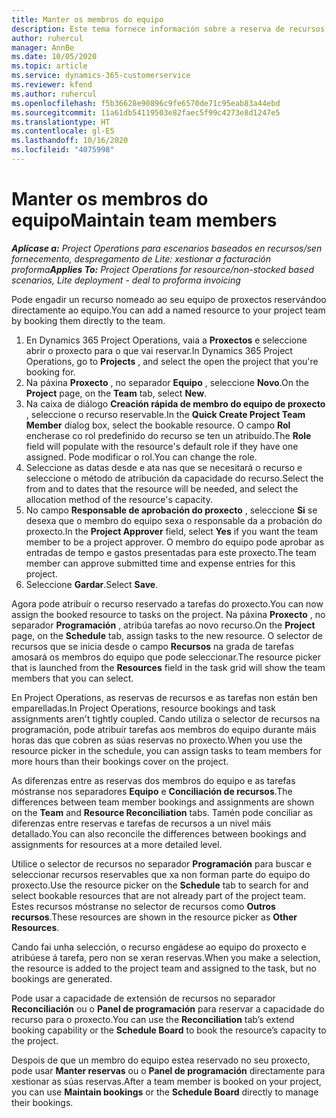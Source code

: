 ```yaml
---
title: Manter os membros do equipo
description: Este tema fornece información sobre a reserva de recursos nomeados para equipos de proxectos e atribuírlles tarefas.
author: ruhercul
manager: AnnBe
ms.date: 10/05/2020
ms.topic: article
ms.service: dynamics-365-customerservice
ms.reviewer: kfend
ms.author: ruhercul
ms.openlocfilehash: f5b36628e90896c9fe6570de71c95eab83a44ebd
ms.sourcegitcommit: 11a61db54119503e82faec5f99c4273e8d1247e5
ms.translationtype: HT
ms.contentlocale: gl-ES
ms.lasthandoff: 10/16/2020
ms.locfileid: "4075998"
---
```

# <a name="maintain-team-members"></a><span data-ttu-id="7a814-103">Manter os membros do equipo</span><span class="sxs-lookup"><span data-stu-id="7a814-103">Maintain team members</span></span>

<span data-ttu-id="7a814-104">_**Aplícase a:** Project Operations para escenarios baseados en recursos/sen fornecemento, despregamento de Lite: xestionar a facturación proforma_</span><span class="sxs-lookup"><span data-stu-id="7a814-104">_**Applies To:** Project Operations for resource/non-stocked based scenarios, Lite deployment - deal to proforma invoicing_</span></span>

<span data-ttu-id="7a814-105">Pode engadir un recurso nomeado ao seu equipo de proxectos reservándoo directamente ao equipo.</span><span class="sxs-lookup"><span data-stu-id="7a814-105">You can add a named resource to your project team by booking them directly to the team.</span></span>

1. <span data-ttu-id="7a814-106">En Dynamics 365 Project Operations, vaia a **Proxectos** e seleccione abrir o proxecto para o que vai reservar.</span><span class="sxs-lookup"><span data-stu-id="7a814-106">In Dynamics 365 Project Operations, go to **Projects** , and select the open the project that you're booking for.</span></span>
2. <span data-ttu-id="7a814-107">Na páxina **Proxecto** , no separador **Equipo** , seleccione **Novo**.</span><span class="sxs-lookup"><span data-stu-id="7a814-107">On the **Project** page, on the **Team** tab, select **New**.</span></span> 
3. <span data-ttu-id="7a814-108">Na caixa de diálogo **Creación rápida de membro do equipo de proxecto** , seleccione o recurso reservable.</span><span class="sxs-lookup"><span data-stu-id="7a814-108">In the **Quick Create Project Team Member** dialog box, select the bookable resource.</span></span> <span data-ttu-id="7a814-109">O campo **Rol** encherase co rol predefinido do recurso se ten un atribuído.</span><span class="sxs-lookup"><span data-stu-id="7a814-109">The **Role** field will populate with the resource's default role if they have one assigned.</span></span> <span data-ttu-id="7a814-110">Pode modificar o rol.</span><span class="sxs-lookup"><span data-stu-id="7a814-110">You can change the role.</span></span> 
4. <span data-ttu-id="7a814-111">Seleccione as datas desde e ata nas que se necesitará o recurso e seleccione o método de atribución da capacidade do recurso.</span><span class="sxs-lookup"><span data-stu-id="7a814-111">Select the from and to dates that the resource will be needed, and select the allocation method of the resource's capacity.</span></span> 
5. <span data-ttu-id="7a814-112">No campo **Responsable de aprobación do proxecto** , seleccione **Si** se desexa que o membro do equipo sexa o responsable da a probación do proxecto.</span><span class="sxs-lookup"><span data-stu-id="7a814-112">In the **Project Approver** field, select **Yes** if you want the team member to be a project approver.</span></span> <span data-ttu-id="7a814-113">O membro do equipo pode aprobar as entradas de tempo e gastos presentadas para este proxecto.</span><span class="sxs-lookup"><span data-stu-id="7a814-113">The team member can approve submitted time and expense entries for this project.</span></span> 
6. <span data-ttu-id="7a814-114">Seleccione **Gardar**.</span><span class="sxs-lookup"><span data-stu-id="7a814-114">Select **Save**.</span></span>

<span data-ttu-id="7a814-115">Agora pode atribuír o recurso reservado a tarefas do proxecto.</span><span class="sxs-lookup"><span data-stu-id="7a814-115">You can now assign the booked resource to tasks on the project.</span></span> <span data-ttu-id="7a814-116">Na páxina **Proxecto** , no separador **Programación** , atribúa tarefas ao novo recurso.</span><span class="sxs-lookup"><span data-stu-id="7a814-116">On the **Project** page, on the **Schedule** tab, assign tasks to the new resource.</span></span> <span data-ttu-id="7a814-117">O selector de recursos que se inicia desde o campo **Recursos** na grada de tarefas amosará os membros do equipo que pode seleccionar.</span><span class="sxs-lookup"><span data-stu-id="7a814-117">The resource picker that is launched from the **Resources** field in the task grid will show the team members that you can select.</span></span>


<span data-ttu-id="7a814-118">En Project Operations, as reservas de recursos e as tarefas non están ben emparelladas.</span><span class="sxs-lookup"><span data-stu-id="7a814-118">In Project Operations, resource bookings and task assignments aren't tightly coupled.</span></span> <span data-ttu-id="7a814-119">Cando utiliza o selector de recursos na programación, pode atribuír tarefas aos membros do equipo durante máis horas das que cobren as súas reservas no proxecto.</span><span class="sxs-lookup"><span data-stu-id="7a814-119">When you use the resource picker in the schedule, you can assign tasks to team members for more hours than their bookings cover on the project.</span></span>

<span data-ttu-id="7a814-120">As diferenzas entre as reservas dos membros do equipo e as tarefas móstranse nos separadores **Equipo** e **Conciliación de recursos**.</span><span class="sxs-lookup"><span data-stu-id="7a814-120">The differences between team member bookings and assignments are shown on the **Team** and **Resource Reconciliation** tabs.</span></span> <span data-ttu-id="7a814-121">Tamén pode conciliar as diferenzas entre reservas e tarefas de recursos a un nivel máis detallado.</span><span class="sxs-lookup"><span data-stu-id="7a814-121">You can also reconcile the differences between bookings and assignments for resources at a more detailed level.</span></span>

<span data-ttu-id="7a814-122">Utilice o selector de recursos no separador **Programación** para buscar e seleccionar recursos reservables que xa non forman parte do equipo do proxecto.</span><span class="sxs-lookup"><span data-stu-id="7a814-122">Use the resource picker on the **Schedule** tab to search for and select bookable resources that are not already part of the project team.</span></span> <span data-ttu-id="7a814-123">Estes recursos móstranse no selector de recursos como **Outros recursos**.</span><span class="sxs-lookup"><span data-stu-id="7a814-123">These resources are shown in the resource picker as **Other Resources**.</span></span>

<span data-ttu-id="7a814-124">Cando fai unha selección, o recurso engádese ao equipo do proxecto e atribúese á tarefa, pero non se xeran reservas.</span><span class="sxs-lookup"><span data-stu-id="7a814-124">When you make a selection, the resource is added to the project team and assigned to the task, but no bookings are generated.</span></span>

<span data-ttu-id="7a814-125">Pode usar a capacidade de extensión de recursos no separador **Reconciliación** ou o **Panel de programación** para reservar a capacidade do recurso para o proxecto.</span><span class="sxs-lookup"><span data-stu-id="7a814-125">You can use the **Reconciliation** tab’s extend booking capability or the **Schedule Board** to book the resource’s capacity to the project.</span></span>

<span data-ttu-id="7a814-126">Despois de que un membro do equipo estea reservado no seu proxecto, pode usar **Manter reservas** ou o **Panel de programación** directamente para xestionar as súas reservas.</span><span class="sxs-lookup"><span data-stu-id="7a814-126">After a team member is booked on your project, you can use **Maintain bookings** or the **Schedule Board** directly to manage their bookings.</span></span>
